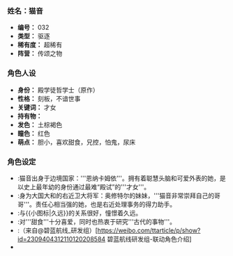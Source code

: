 ### 姓名：猫音
* **编号：** 032
* **类型：** 驱逐
* **稀有度：** 超稀有
* **阵营：** 传颂之物


### 角色人设
* **身份：** 殿学徒哲学士（原作）
* **性格：** 刻板，不谙世事
* **关键词：** 才女
* **持有物：** 
* **发色：** 土棕褐色
* **瞳色：** 红色
* **萌点：** 胆小，喜欢甜食，兄控，怕鬼，尿床


### 角色设定
* :猫音出身于边境国家：'''恩纳卡姆依'''。拥有着聪慧头脑和可爱外表的她，是以史上最年幼的身份通过最难“殿试”的'''才女'''。
* :身为大国大和的右近卫大将军：奥修特尔的妹妹，'''猫音非常崇拜自己的哥哥'''。责任心相当强的她，也是右近处理事务的得力助手。
* :与{{小图标|久远}}的关系很好，憧憬着久远。
* :对'''甜食'''十分喜爱，同时也热衷于研究'''古代的事物'''。
* :（来自@碧蓝航线_研发组）<ref>[https://weibo.com/ttarticle/p/show?id=2309404312110120208584 碧蓝航线研发组-联动角色介绍]</ref>
* <!--


### 实装与活动
* **实装日期：** 2018年11月29日
* **相关活动：** 梦幻的交汇


### 舰船台词
* **舰船型号：** 流浪者右进之妹兼参谋、猫音前来报到。指挥官大人的实力，就让我好好看看吧
* **自我介绍：** 我是猫音。是号称大和有名的右近卫大将奥修……哇哇哇，不对，流浪者右进的妹妹！
* **获取台词：** 流浪者右进之妹兼参谋、猫音前来报到。指挥官大人的实力，就让我好好看看吧
* **登录台词：** 终于来了吗…工作已经堆积成山了，希望你能快点处理掉。
* **查看详情：** 加深感情？算了，只是一会的话倒是没关系
* **主界面：**
  * 这个世界里稀奇的东西太多了。时间允许的话，还是挺想去遗迹之类地方调查看看的......呃，都是海没什么其他的东西！？
  * 为什么这港区都是女性呢。指挥官的部下也都是女的...跟那个人没什么两样
  * 炮塔、鱼雷、舰载机......尽是些我们的世界里没有的兵器，让人非常感兴趣呢。感觉就像是那些运用了古代技术的产物呢
* **触摸台词：** 什么事？离休息时间还很久。请专心工作
* **特殊触摸：** 什！？你在摸哪里啊变态！肮脏，鄙视你！我要和姐姐大人说！
* **摸头台词：** 唔哇！？请不要随便摸头，不要把我当小孩子
* **任务提醒：** 指挥官，任务进度停滞了。请快点解决掉
* **任务完成：** 这是任务完成的报酬
* **邮件提醒：** 有信送到了。也许是什么急事也说不定
* **回港台词：** 平安归来就好。我、我才没有在担心指挥官
* **好感度-失望：** 像你这般愚蠢顽劣的人，根本不配合兄长大人和“那个人”相比
* **好感度-陌生：** …一般工作看来还是能干的来呢。这点还是值得肯定的。不过，这点程度不过是理所当然的而已
* **好感度-友好：** 嗯嗯......干得不错啊。做到这份上...不得不对指挥官刮目相看了呢。虽然还不及兄长，不过勉强承认你达到“那个人”的水平了吧
* **好感度-喜欢：** ……我能明白为什么姐姐大人愿意陪着指挥官了。你也，有着吸引众人的不可思议的魅力呢
* **好感度-爱：** 没想到指挥官居然是如此才华洋溢的人……有机会的话，真想把你介绍给兄长大人。有你在的话，一定能以一顶百的
* **誓约台词：** 别、别想太多了。这只是契约……只要我还在这个世界，就会像尊敬兄长大人一样尊敬你……只是、这样而已
* **委托完成：** 参加委托的伙伴们回来了。作为指挥官应该及时确认结果
* **强化成功：** 感觉变强了。也变大了…才对！
* **旗舰开战：** 急躁是兵家大忌，先观察一下对手吧
* **胜利台词：** 战斗的胜利要依靠智慧和策略，光凭力气是不行的
* **失败台词：** 又是…这样……兄长大人，对不起……
* **技能台词：** 此乃学问之真髓！
* **血量告急：** 已经…连站着都很勉强了……


### 皮肤1：猫音(传颂之物)
* **皮肤描述：** 额...好、好的......初、初次见面......
* **| login：** ......你好
* **| main_1：** ...你一直在偷偷摸摸的观察吗
* **| main_2：** 不要抱怨。不劳动者不得食...是也
* **| main_3：** 我只是、想要达成自己的使命而已。不敢奢望其他......
* **| touch：** 那个、能不能不要乱戳人家？
* **| touch2：** ......虽然不知道你在想什么，总之先在这里正坐反省下
* **| mail：** 茶给你拿来了
* **| home：** 工作辛苦了
* **| expedition：** 平安回来了
* **| battle：** 兵贵神速。不快点可不行
* **| feeling5：** 能和你一起生活……我很高兴
